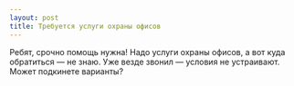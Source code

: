 ```yaml
---
layout: post 
title: Требуется услуги охраны офисов 
--- 
```

Ребят, срочно помощь нужна! Надо услуги охраны офисов, а вот куда обратиться — не знаю. Уже везде звонил — условия не устраивают. Может подкинете варианты?